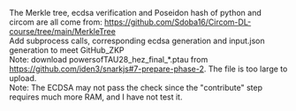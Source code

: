 The Merkle tree, ecdsa verification and Poseidon hash of python and circom are all come from: https://github.com/Sdoba16/Circom-DL-course/tree/main/MerkleTree <br />
Add subprocess calls, corresponding ecdsa generation and input.json generation to meet GitHub_ZKP <br />
Note: download powersofTAU28_hez_final_*.ptau from https://github.com/iden3/snarkjs#7-prepare-phase-2. The file is too large to upload. <br />
Note: The ECDSA may not pass the check since the "contribute" step requires much more RAM, and I have not test it. <br />